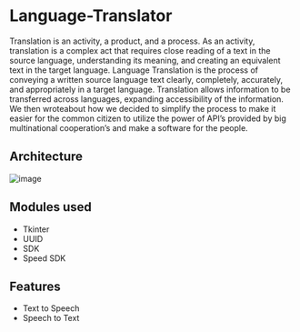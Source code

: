 # Language-Translator
Translation is an activity, a product, and a process. As an activity, translation is a complex act that requires close reading of a text in the source language, understanding its meaning, and creating an equivalent text in the target language. Language Translation is the process of conveying a written source language text clearly, completely, accurately, and appropriately in a target language. Translation allows information to be transferred across languages, expanding accessibility of the information. We then wroteabout how we decided to simplify the process to make it easier for the common citizen to utilize the power of API’s provided by big multinational cooperation’s and make a software for the people.

## Architecture
![image](https://user-images.githubusercontent.com/90050088/233441341-2286f810-0dd2-44b6-866c-ab82d29a399d.png)

## Modules used
- Tkinter
- UUID
- SDK
- Speed SDK

## Features
- Text to Speech
- Speech to Text

